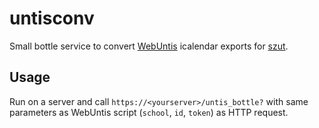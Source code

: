 # untisconv

Small bottle service to convert [WebUntis](webuntis.com) icalendar exports for [szut](szut.de).

## Usage

Run on a server and call `https://<yourserver>/untis_bottle?` with same
parameters as WebUntis script (`school`, `id`, `token`) as HTTP request.
